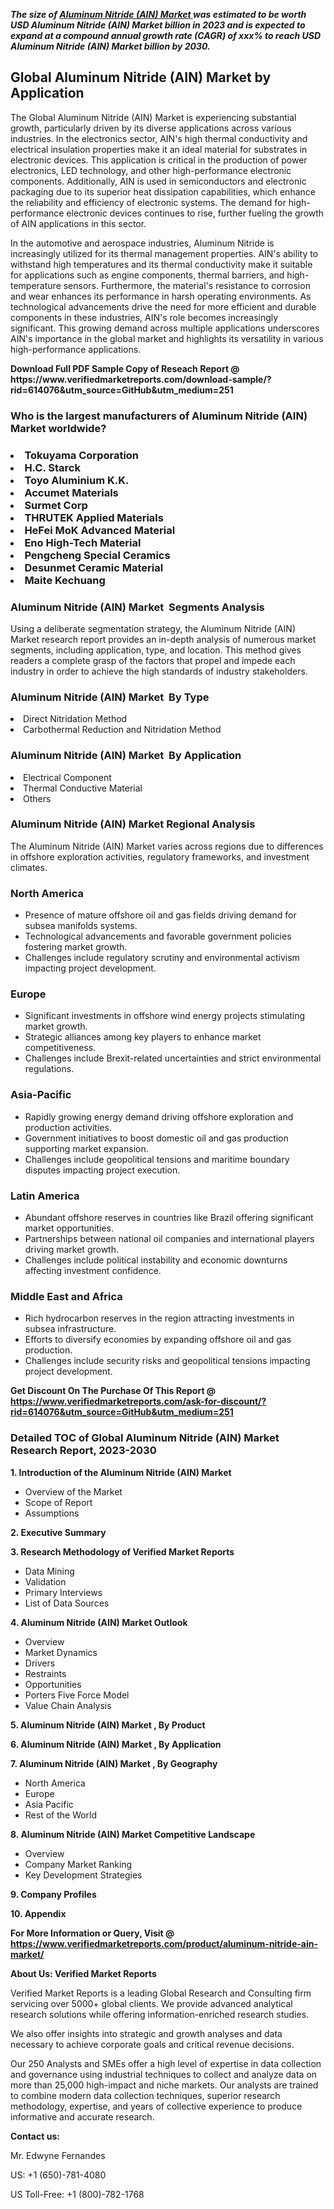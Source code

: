<p><em><strong>The size of <a href="https://www.verifiedmarketreports.com/download-sample/?rid=614076&utm_source=GitHub&utm_medium=251" target="_blank">Aluminum Nitride (AIN) Market </a> was estimated to be worth USD Aluminum Nitride (AIN) Market billion in 2023 and is expected to expand at a compound annual growth rate (CAGR) of xxx% to reach USD Aluminum Nitride (AIN) Market billion by 2030.</strong></em><br /><h2>Global Aluminum Nitride (AIN) Market by Application</h2><p>The Global Aluminum Nitride (AIN) Market is experiencing substantial growth, particularly driven by its diverse applications across various industries. In the electronics sector, AIN's high thermal conductivity and electrical insulation properties make it an ideal material for substrates in electronic devices. This application is critical in the production of power electronics, LED technology, and other high-performance electronic components. Additionally, AIN is used in semiconductors and electronic packaging due to its superior heat dissipation capabilities, which enhance the reliability and efficiency of electronic systems. The demand for high-performance electronic devices continues to rise, further fueling the growth of AIN applications in this sector.</p><p>In the automotive and aerospace industries, Aluminum Nitride is increasingly utilized for its thermal management properties. AIN's ability to withstand high temperatures and its thermal conductivity make it suitable for applications such as engine components, thermal barriers, and high-temperature sensors. Furthermore, the material's resistance to corrosion and wear enhances its performance in harsh operating environments. As technological advancements drive the need for more efficient and durable components in these industries, AIN's role becomes increasingly significant. This growing demand across multiple applications underscores AIN's importance in the global market and highlights its versatility in various high-performance applications.</p></p><p id="" class=""><strong>Download Full PDF Sample Copy of Reseach Report @ <a target="">https://www.verifiedmarketreports.com/download-sample/?rid=614076&utm_source=GitHub&utm_medium=251</a></strong></p><h3 id="" class="">Who is the largest manufacturers of&nbsp;Aluminum Nitride (AIN) Market worldwide?</h3><h3 class=""></Li><Li> Tokuyama Corporation</Li><Li> H.C. Starck</Li><Li> Toyo Aluminium K.K.</Li><Li> Accumet Materials</Li><Li> Surmet Corp</Li><Li> THRUTEK Applied Materials</Li><Li> HeFei MoK Advanced Material</Li><Li> Eno High-Tech Material</Li><Li> Pengcheng Special Ceramics</Li><Li> Desunmet Ceramic Material</Li><Li> Maite Kechuang</h3><h3 id="" class="">Aluminum Nitride (AIN) Market &nbsp;Segments Analysis</h3><p id="" class="">Using a deliberate segmentation strategy, the Aluminum Nitride (AIN) Market research report provides an in-depth analysis of numerous market segments, including application, type, and location. This method gives readers a complete grasp of the factors that propel and impede each industry in order to achieve the high standards of industry stakeholders.</p><h3 id="" class="">Aluminum Nitride (AIN) Market &nbsp;By Type</h3><p></Li><Li> Direct Nitridation Method</Li><Li> Carbothermal Reduction and Nitridation Method</p><h3 id="" class="">Aluminum Nitride (AIN) Market &nbsp;By Application</h3><p class=""></Li><Li> Electrical Component</Li><Li> Thermal Conductive Material</Li><Li> Others</p><h3 id="" class="">Aluminum Nitride (AIN) Market Regional Analysis</h3><p id="" class="">The Aluminum Nitride (AIN) Market varies across regions due to differences in offshore exploration activities, regulatory frameworks, and investment climates.</p><h3 id="" class="">North America</h3><ul><li>Presence of mature offshore oil and gas fields driving demand for subsea manifolds systems.</li><li>Technological advancements and favorable government policies fostering market growth.</li><li>Challenges include regulatory scrutiny and environmental activism impacting project development.</li></ul><h3 id="" class="">Europe</h3><ul><li>Significant investments in offshore wind energy projects stimulating market growth.</li><li>Strategic alliances among key players to enhance market competitiveness.</li><li>Challenges include Brexit-related uncertainties and strict environmental regulations.</li></ul><h3 id="" class="">Asia-Pacific</h3><ul><li>Rapidly growing energy demand driving offshore exploration and production activities.</li><li>Government initiatives to boost domestic oil and gas production supporting market expansion.</li><li>Challenges include geopolitical tensions and maritime boundary disputes impacting project execution.</li></ul><h3 id="" class="">Latin America</h3><ul><li>Abundant offshore reserves in countries like Brazil offering significant market opportunities.</li><li>Partnerships between national oil companies and international players driving market growth.</li><li>Challenges include political instability and economic downturns affecting investment confidence.</li></ul><h3 id="" class="">Middle East and Africa</h3><ul><li>Rich hydrocarbon reserves in the region attracting investments in subsea infrastructure.</li><li>Efforts to diversify economies by expanding offshore oil and gas production.</li><li>Challenges include security risks and geopolitical tensions impacting project development.</li></ul><p id="" class=""><strong>Get Discount On The Purchase Of This Report @ <a href="https://www.verifiedmarketreports.com/ask-for-discount/?rid=614076&utm_source=GitHub&utm_medium=251" target="_blank">https://www.verifiedmarketreports.com/ask-for-discount/?rid=614076&utm_source=GitHub&utm_medium=251</a></strong></p><h3 id="" class="">Detailed TOC of Global Aluminum Nitride (AIN) Market Research Report, 2023-2030</h3><p id="" class=""><strong>1. Introduction of the Aluminum Nitride (AIN) Market </strong></p><ul><li>Overview of the Market</li><li>Scope of Report</li><li>Assumptions</li></ul><p id="" class=""><strong>2. Executive Summary</strong></p><p id="" class=""><strong>3. Research Methodology of Verified Market Reports</strong></p><ul><li>Data Mining</li><li>Validation</li><li>Primary Interviews</li><li>List of Data Sources</li></ul><p id="" class=""><strong>4. Aluminum Nitride (AIN) Market Outlook</strong></p><ul><li>Overview</li><li>Market Dynamics</li><li>Drivers</li><li>Restraints</li><li>Opportunities</li><li>Porters Five Force Model</li><li>Value Chain Analysis</li></ul><p id="" class=""><strong>5. Aluminum Nitride (AIN) Market , By Product</strong></p><p id="" class=""><strong>6. Aluminum Nitride (AIN) Market , By Application</strong></p><p id="" class=""><strong>7. Aluminum Nitride (AIN) Market , By Geography</strong></p><ul><li>North America</li><li>Europe</li><li>Asia Pacific</li><li>Rest of the World</li></ul><p id="" class=""><strong>8. Aluminum Nitride (AIN) Market Competitive Landscape</strong></p><ul><li>Overview</li><li>Company Market Ranking</li><li>Key Development Strategies</li></ul><p id="" class=""><strong>9. Company Profiles</strong></p><p id="" class=""><strong>10. Appendix</strong></p><p id="" class=""><strong>For More Information or Query, Visit @ <a href="https://www.verifiedmarketreports.com/product/aluminum-nitride-ain-market/" target="_blank">https://www.verifiedmarketreports.com/product/aluminum-nitride-ain-market/</a></strong></p><p id="" class=""><strong>About Us: Verified Market Reports</strong></p><p id="" class="">Verified Market Reports is a leading Global Research and Consulting firm servicing over 5000+ global clients. We provide advanced analytical research solutions while offering information-enriched research studies.</p><p id="" class="">We also offer insights into strategic and growth analyses and data necessary to achieve corporate goals and critical revenue decisions.</p><p id="" class="">Our 250 Analysts and SMEs offer a high level of expertise in data collection and governance using industrial techniques to collect and analyze data on more than 25,000 high-impact and niche markets. Our analysts are trained to combine modern data collection techniques, superior research methodology, expertise, and years of collective experience to produce informative and accurate research.</p><p id="" class=""><strong>Contact us:</strong></p><p id="" class="">Mr. Edwyne Fernandes</p><p id="" class="">US: +1 (650)-781-4080</p><p id="" class="">US Toll-Free: +1 (800)-782-1768</p>
